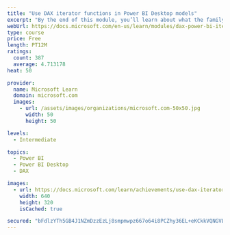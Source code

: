 ```yaml
---
title: "Use DAX iterator functions in Power BI Desktop models"
excerpt: "By the end of this module, you’ll learn about what the family of iterator functions can do and how to use them in your DAX calculations. Calculations will include custom summarizations, ranking, and concatenation."
webUrl: https://docs.microsoft.com/en-us/learn/modules/dax-power-bi-iterator-functions/
type: course
price: Free
length: PT12M
ratings:
  count: 387
  average: 4.713178
heat: 50

provider:
  name: Microsoft Learn
  domain: microsoft.com
  images:
    - url: /assets/images/organizations/microsoft.com-50x50.jpg
      width: 50
      height: 50

levels:
  - Intermediate

topics:
  - Power BI
  - Power BI Desktop
  - DAX

images:
  - url: https://docs.microsoft.com/learn/achievements/use-dax-iterator-functions-power-bi-desktop-social.png
    width: 640
    height: 320
    isCached: true

secured: "bFdlzYTh5GB4J1NZmDzzEzLj8smpmwpz667o64i8PCZhy36EL+eKCkkVQNGVL+x+muYPlRBlBvcdYt+DWjP6XGM+lanU+bwV1QWM+Zq93jvMKyHTSbDtbK34ILRVSv18rsnw5kVDWIMcbHQSom2RjfO7RUeMKLGSkPUKOyh1KIMUg4MuWiK+1P/NfFU4k0iT+OauVJ1Cr4KbstWBFGSZ4HJQRqJjf+TxNI1Uzv+CZtjdAEmZmAGeJzPgwI5dOEYIULxoKMcQ35Og1ya3q2BHBfw+9w7wdjdAFV7/0QvHKJG0YUEkcopGRYUYXeEzKKdeD94DQaXYtvi03sU5JkM1okIy8AG5p+RogQd4u7KQc4kMRbvHjzBkg3mKQety+j1/cxvOJRTaDpgnGAnYJ/ksq5eD5zr7DIckfnbfm1r+7ec=;KMZd3XPEX3CX1ibaxfEw3g=="
---
```


